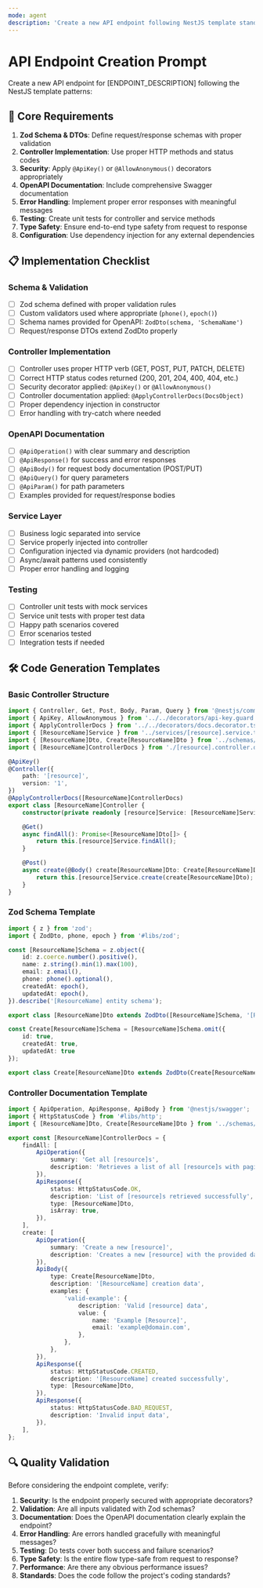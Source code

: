 ```yaml
---
mode: agent
description: 'Create a new API endpoint following NestJS template standards and best practices'
---
```


# API Endpoint Creation Prompt

Create a new API endpoint for [ENDPOINT_DESCRIPTION] following the NestJS template patterns:

## 🎯 Core Requirements

1. **Zod Schema & DTOs**: Define request/response schemas with proper validation
2. **Controller Implementation**: Use proper HTTP methods and status codes
3. **Security**: Apply `@ApiKey()` or `@AllowAnonymous()` decorators appropriately
4. **OpenAPI Documentation**: Include comprehensive Swagger documentation
5. **Error Handling**: Implement proper error responses with meaningful messages
6. **Testing**: Create unit tests for controller and service methods
7. **Type Safety**: Ensure end-to-end type safety from request to response
8. **Configuration**: Use dependency injection for any external dependencies

## 📋 Implementation Checklist

### Schema & Validation

- [ ] Zod schema defined with proper validation rules
- [ ] Custom validators used where appropriate (`phone()`, `epoch()`)
- [ ] Schema names provided for OpenAPI: `ZodDto(schema, 'SchemaName')`
- [ ] Request/response DTOs extend ZodDto properly

### Controller Implementation

- [ ] Controller uses proper HTTP verb (GET, POST, PUT, PATCH, DELETE)
- [ ] Correct HTTP status codes returned (200, 201, 204, 400, 404, etc.)
- [ ] Security decorator applied: `@ApiKey()` or `@AllowAnonymous()`
- [ ] Controller documentation applied: `@ApplyControllerDocs(DocsObject)`
- [ ] Proper dependency injection in constructor
- [ ] Error handling with try-catch where needed

### OpenAPI Documentation

- [ ] `@ApiOperation()` with clear summary and description
- [ ] `@ApiResponse()` for success and error responses
- [ ] `@ApiBody()` for request body documentation (POST/PUT)
- [ ] `@ApiQuery()` for query parameters
- [ ] `@ApiParam()` for path parameters
- [ ] Examples provided for request/response bodies

### Service Layer

- [ ] Business logic separated into service
- [ ] Service properly injected into controller
- [ ] Configuration injected via dynamic providers (not hardcoded)
- [ ] Async/await patterns used consistently
- [ ] Proper error handling and logging

### Testing

- [ ] Controller unit tests with mock services
- [ ] Service unit tests with proper test data
- [ ] Happy path scenarios covered
- [ ] Error scenarios tested
- [ ] Integration tests if needed

## 🛠️ Code Generation Templates

### Basic Controller Structure

```typescript
import { Controller, Get, Post, Body, Param, Query } from '@nestjs/common';
import { ApiKey, AllowAnonymous } from '../../decorators/api-key.guard.ts';
import { ApplyControllerDocs } from '../../decorators/docs.decorator.ts';
import { [ResourceName]Service } from '../services/[resource].service.ts';
import { [ResourceName]Dto, Create[ResourceName]Dto } from '../schemas/[resource].dto.ts';
import { [ResourceName]ControllerDocs } from './[resource].controller.docs.ts';

@ApiKey()
@Controller({
	path: '[resource]',
	version: '1',
})
@ApplyControllerDocs([ResourceName]ControllerDocs)
export class [ResourceName]Controller {
	constructor(private readonly [resource]Service: [ResourceName]Service) {}

	@Get()
	async findAll(): Promise<[ResourceName]Dto[]> {
		return this.[resource]Service.findAll();
	}

	@Post()
	async create(@Body() create[ResourceName]Dto: Create[ResourceName]Dto): Promise<[ResourceName]Dto> {
		return this.[resource]Service.create(create[ResourceName]Dto);
	}
}
```

### Zod Schema Template

```typescript
import { z } from 'zod';
import { ZodDto, phone, epoch } from '#libs/zod';

const [ResourceName]Schema = z.object({
	id: z.coerce.number().positive(),
	name: z.string().min(1).max(100),
	email: z.email(),
	phone: phone().optional(),
	createdAt: epoch(),
	updatedAt: epoch(),
}).describe('[ResourceName] entity schema');

export class [ResourceName]Dto extends ZodDto([ResourceName]Schema, '[ResourceName]') {}

const Create[ResourceName]Schema = [ResourceName]Schema.omit({
	id: true,
	createdAt: true,
	updatedAt: true
});

export class Create[ResourceName]Dto extends ZodDto(Create[ResourceName]Schema, 'Create[ResourceName]') {}
```

### Controller Documentation Template

```typescript
import { ApiOperation, ApiResponse, ApiBody } from '@nestjs/swagger';
import { HttpStatusCode } from '#libs/http';
import { [ResourceName]Dto, Create[ResourceName]Dto } from '../schemas/[resource].dto.ts';

export const [ResourceName]ControllerDocs = {
	findAll: [
		ApiOperation({
			summary: 'Get all [resource]s',
			description: 'Retrieves a list of all [resource]s with pagination support',
		}),
		ApiResponse({
			status: HttpStatusCode.OK,
			description: 'List of [resource]s retrieved successfully',
			type: [ResourceName]Dto,
			isArray: true,
		}),
	],
	create: [
		ApiOperation({
			summary: 'Create a new [resource]',
			description: 'Creates a new [resource] with the provided data',
		}),
		ApiBody({
			type: Create[ResourceName]Dto,
			description: '[ResourceName] creation data',
			examples: {
				'valid-example': {
					description: 'Valid [resource] data',
					value: {
						name: 'Example [Resource]',
						email: 'example@domain.com',
					},
				},
			},
		}),
		ApiResponse({
			status: HttpStatusCode.CREATED,
			description: '[ResourceName] created successfully',
			type: [ResourceName]Dto,
		}),
		ApiResponse({
			status: HttpStatusCode.BAD_REQUEST,
			description: 'Invalid input data',
		}),
	],
};
```

## 🔍 Quality Validation

Before considering the endpoint complete, verify:

1. **Security**: Is the endpoint properly secured with appropriate decorators?
2. **Validation**: Are all inputs validated with Zod schemas?
3. **Documentation**: Does the OpenAPI documentation clearly explain the endpoint?
4. **Error Handling**: Are errors handled gracefully with meaningful messages?
5. **Testing**: Do tests cover both success and failure scenarios?
6. **Type Safety**: Is the entire flow type-safe from request to response?
7. **Performance**: Are there any obvious performance issues?
8. **Standards**: Does the code follow the project's coding standards?
